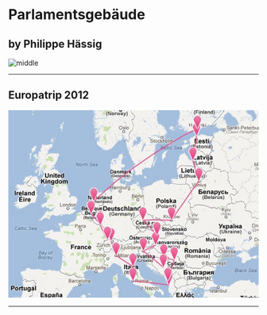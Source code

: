 # Parlamentsgebäude

## by Philippe Hässig

![middle](https://c2.staticflickr.com/8/7675/16919972998_671a8932e8_h.jpg)


---

## Europatrip 2012

![right](karte.jpg)

---

